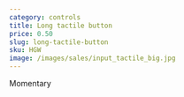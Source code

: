 ```yaml
---
category: controls
title: Long tactile button
price: 0.50
slug: long-tactile-button
sku: HGW
image: /images/sales/input_tactile_big.jpg
---
```

Momentary
